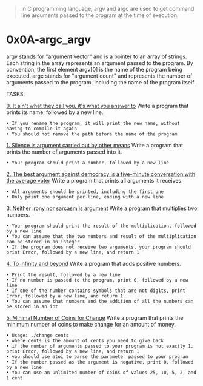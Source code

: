 > In C programming language, argv and argc are used to get command line arguments passed to the program at the time of execution.

# 0x0A-argc_argv

argv stands for "argument vector" and is a pointer to an array of strings. Each string in the array represents an argument passed to the program. By convention, the first element argv[0] is the name of the program being executed.
argc stands for "argument count" and represents the number of arguments passed to the program, including the name of the program itself.

TASKS:

[0. It ain't what they call you, it's what you answer to](0-whatsmyname.c)
Write a program that prints its name, followed by a new line.

	• If you rename the program, it will print the new name, without having to compile it again
	• You should not remove the path before the name of the program


[1. Silence is argument carried out by other means](1-args.c)
Write a program that prints the number of arguments passed into it.

	• Your program should print a number, followed by a new line


[2. The best argument against democracy is a five-minute conversation with the average voter](2-args.c)
Write a program that prints all arguments it receives.

	• All arguments should be printed, including the first one
	• Only print one argument per line, ending with a new line


[3. Neither irony nor sarcasm is argument](3-mul.c)
Write a program that multiplies two numbers.

	• Your program should print the result of the multiplication, followed by a new line
	• You can assume that the two numbers and result of the multiplication can be stored in an integer
	• If the program does not receive two arguments, your program should print Error, followed by a new line, and return 1


[4. To infinity and beyond](4-add.c)
Write a program that adds positive numbers.

	• Print the result, followed by a new line
	• If no number is passed to the program, print 0, followed by a new line
	• If one of the number contains symbols that are not digits, print Error, followed by a new line, and return 1
	• You can assume that numbers and the addition of all the numbers can be stored in an int


[5. Minimal Number of Coins for Change](100-change.c)
Write a program that prints the minimum number of coins to make change for an amount of money.

	• Usage: ./change cents
	• where cents is the amount of cents you need to give back
	• if the number of arguments passed to your program is not exactly 1, print Error, followed by a new line, and return 1
	• you should use atoi to parse the parameter passed to your program
	• If the number passed as the argument is negative, print 0, followed by a new line
	• You can use an unlimited number of coins of values 25, 10, 5, 2, and 1 cent
